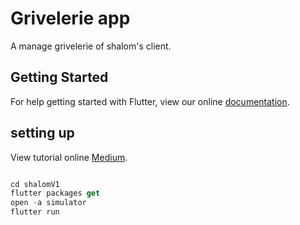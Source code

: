 # Grivelerie app

A manage grivelerie of shalom's client.

## Getting Started

For help getting started with Flutter, view our online
[documentation](https://flutter.io/).

## setting up
View tutorial online
[Medium](https://medium.com/@afegbua/this-is-the-second-part-of-the-beautiful-list-ui-and-detail-page-article-ecb43e203915).


```dart

cd shalomV1
flutter packages get
open -a simulator
flutter run

```
